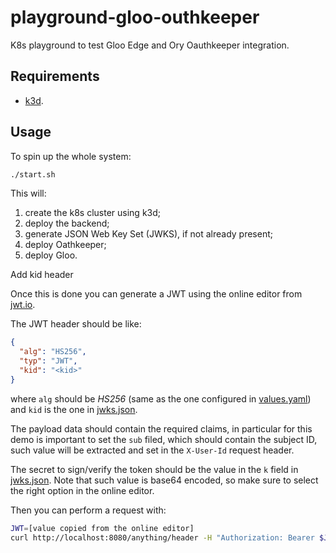 # playground-gloo-outhkeeper

K8s playground to test Gloo Edge and Ory Oauthkeeper integration.

## Requirements

* [k3d](https://k3d.io/).

## Usage

To spin up the whole system:

```sh
./start.sh
```

This will:

1. create the k8s cluster using k3d;
2. deploy the backend;
3. generate JSON Web Key Set (JWKS), if not already present;
4. deploy Oathkeeper;
5. deploy Gloo.

Add kid header

Once this is done you can generate a JWT using the online editor from
[jwt.io](https://jwt.io/).

The JWT header should be like:

```json
{
  "alg": "HS256",
  "typ": "JWT",
  "kid": "<kid>"
}
```

where `alg` should be *HS256* (same as the one configured in
[values.yaml](./oathkeeper/values.yaml)) and `kid` is the one in
[jwks.json](./oathkeeper/jwks.json).

The payload data should contain the required claims, in particular for this
demo is important to set the `sub` filed, which should contain the subject ID,
such value will be extracted and set in the `X-User-Id` request header.

The secret to sign/verify the token should be the value in the `k` field in
[jwks.json](./oathkeeper/jwks.json). Note that such value is base64 encoded, so
make sure to select the right option in the online editor.

Then you can perform a request with:

```sh
JWT=[value copied from the online editor]
curl http://localhost:8080/anything/header -H "Authorization: Bearer $JWT"
```
